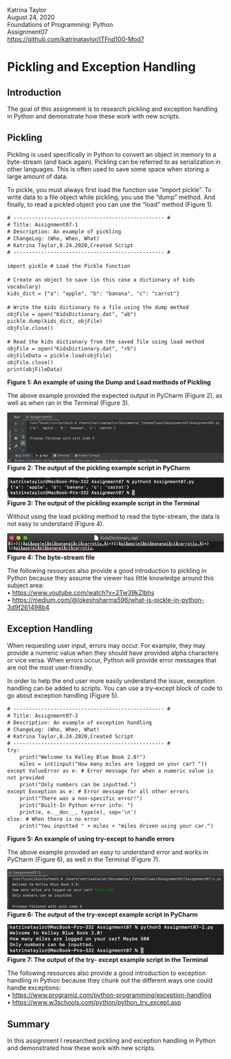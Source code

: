 Katrina Taylor  
August 24, 2020  
Foundations of Programming: Python  
Assignment07  
https://github.com/katrinataylor/ITFnd100-Mod7  


# Pickling and Exception Handling

## Introduction

The goal of this assignment is to research pickling and exception handling in Python and demonstrate how these work with new scripts.

## Pickling

Pickling is used specifically in Python to convert an object in memory to a byte-stream (and back again). Pickling can be referred to as serialization in other languages. This is often used to save some space when storing a large amount of data. 

To pickle, you must always first load the function use “import pickle”. To write data to a file object while pickling, you use the “dump” method. And finally, to read a pickled object you can use the “load” method (Figure 1).

```
# ------------------------------------------------- #
# Title: Assignment07-1
# Description: An example of pickling
# ChangeLog: (Who, When, What)
# Katrina Taylor,8.24.2020,Created Script
# ------------------------------------------------- #

import pickle # Load the Pickle function

# Create an object to save (in this case a dictionary of kids vocabulary)
kids_dict = {"a": "apple", "b": "banana", "c": "carrot"}

# Write the kids dictionary to a file using the dump method
objFile = open("KidsDictionary.dat", "ab")
pickle.dump(kids_dict, objFile)
objFile.close()

# Read the kids dictionary from the saved file using load method
objFile = open("KidsDictionary.dat", "rb")
objFileData = pickle.load(objFile)
objFile.close()
print(objFileData)
```
**Figure 1: An example of using the Dump and Load methods of Pickling**


The above example provided the expected output in PyCharm (Figure 2), as well as when ran in the Terminal (Figure 3).

![Figure 2](https://github.com/katrinataylor/ITFnd100-Mod7/blob/master/docs/Figure2.png "Figure 2")  
**Figure 2: The output of the pickling example script in PyCharm**

![Figure 3](https://github.com/katrinataylor/ITFnd100-Mod7/blob/master/docs/Figure3.png "Figure 3")  
**Figure 3: The output of the pickling example script in the Terminal**


Without using the load pickling method to read the byte-stream, the data is not easy to understand (Figure 4).

![Figure 4](https://github.com/katrinataylor/ITFnd100-Mod7/blob/master/docs/Figure4.png "Figure 4")  
**Figure 4: The byte-stream file**

The following resources also provide a good introduction to pickling in Python because they assume the viewer has little knowledge around this subject area:  
•	https://www.youtube.com/watch?v=2Tw39kZIbhs  
•	https://medium.com/@lokeshsharma596/what-is-pickle-in-python-3d9f261498b4  

## Exception Handling

When requesting user input, errors may occur. For example, they may provide a numeric value when they should have provided alpha characters or vice versa. When errors occur, Python will provide error messages that are not the most user-friendly.

In order to help the end user more easily understand the issue, exception handling can be added to scripts. You can use a try-except block of code to go about exception handling (Figure 5).

```
# ------------------------------------------------- #
# Title: Assignment07-2
# Description: An example of exception handling
# ChangeLog: (Who, When, What)
# Katrina Taylor,8.24.2020,Created Script
# ------------------------------------------------- #
try:
    print("Welcome to Kelley Blue Book 2.0!")
    miles = int(input("How many miles are logged on your car? "))
except ValueError as e: # Error message for when a numeric value is not provided
    print("Only numbers can be inputted.")
except Exception as e: # Error message for all other errors
    print("There was a non-specific error!")
    print("Built-In Python error info: ")
    print(e, e.__doc__, type(e), sep='\n')
else: # When there is no error
    print("You inputted " + miles + "miles driven using your car.")
```
**Figure 5: An example of using try-except to handle errors**


The above example provided an easy to understand error and works in PyCharm (Figure 6), as well in the Terminal (Figure 7).

![Figure 6](https://github.com/katrinataylor/ITFnd100-Mod7/blob/master/docs/Figure6.png "Figure 6")  
**Figure 6: The output of the try-except example script in PyCharm**

![Figure 7](https://github.com/katrinataylor/ITFnd100-Mod7/blob/master/docs/Figure7.png "Figure 7")  
**Figure 7: The output of the try- except example script in the Terminal**

The following resources also provide a good introduction to exception handling in Python because they chunk out the different ways one could handle exceptions:  
•	https://www.programiz.com/python-programming/exception-handling  
•	https://www.w3schools.com/python/python_try_except.asp  


## Summary

In this assignment I researched pickling and exception handling in Python and demonstrated how these work with new scripts.

